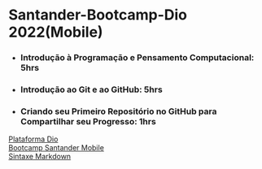 # Santander-Bootcamp-Dio 2022(Mobile)




* ### Introdução à Programação e Pensamento Computacional: 5hrs

* ### Introdução ao Git e ao GitHub: 5hrs

* ### Criando seu Primeiro Repositório no GitHub para Compartilhar seu Progresso: 1hrs





[Plataforma Dio](https://web.dio.me/home)<br>
[Bootcamp Santander Mobile](https://web.dio.me/track/c09f1e8a-3af6-4da9-bf76-a1cd13ff0f82)<br>
[Sintaxe Markdown](https://www.markdownguide.org/basic-syntax/)<br>
